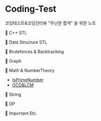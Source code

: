 # Coding-Test
코딩테스트&amp;코딩인터뷰 "무난한 합격" 을 위한 노트  

📁 C++ STL  

📁 Data Structure STL  

📁 Bruteforces & Backtracking  

📁 Graph  

📁 Math & NumberTheory
+  [IsPrimeNumber](https://www.acmicpc.net/problem/1978)  
+  [GCD&LCM](https://www.acmicpc.net/problem/2609)  

📁 String  

📁 DP  

📁 Important Etc.  
